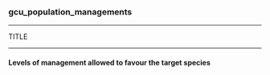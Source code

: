 ### gcu_population_managements



------
TITLE

------

#### Levels of management allowed to favour the target species